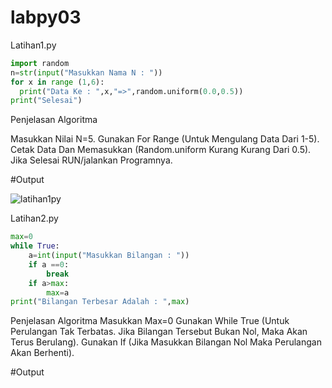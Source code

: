 # labpy03

Latihan1.py
```Python
import random
n=str(input("Masukkan Nama N : "))
for x in range (1,6):
  print("Data Ke : ",x,"=>",random.uniform(0.0,0.5))
print("Selesai")
```

Penjelasan Algoritma

Masukkan Nilai N=5.
Gunakan For Range (Untuk Mengulang Data Dari 1-5).
Cetak Data Dan Memasukkan (Random.uniform Kurang Kurang Dari 0.5).
Jika Selesai RUN/jalankan Programnya.

#Output

![latihan1py](https://user-images.githubusercontent.com/46512629/52989718-4e1ed580-3437-11e9-9c2c-8e50d4f1bd04.png)

Latihan2.py
```Python
max=0
while True:
	a=int(input("Masukkan Bilangan : "))
	if a ==0:
		break
	if a>max:
		max=a
print("Bilangan Terbesar Adalah : ",max)
```

Penjelasan Algoritma
Masukkan Max=0
Gunakan While True (Untuk Perulangan Tak Terbatas. Jika Bilangan Tersebut Bukan Nol, Maka Akan Terus Berulang).
Gunakan If (Jika Masukkan Bilangan Nol Maka Perulangan Akan Berhenti).

#Output
